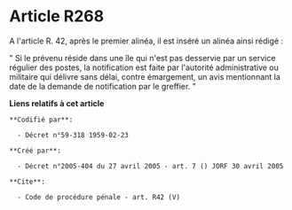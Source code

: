 # Article R268

A l'article R. 42, après le premier alinéa, il est inséré un alinéa ainsi rédigé : 

" Si le prévenu réside dans une île qui n'est pas desservie par un service régulier des postes, la notification est faite par
l'autorité administrative ou militaire qui délivre sans délai, contre émargement, un avis mentionnant la date de la demande
de notification par le greffier. "

**Liens relatifs à cet article**

	**Codifié par**:

	  - Décret n°59-318 1959-02-23

	**Créé par**:

	  - Décret n°2005-404 du 27 avril 2005 - art. 7 () JORF 30 avril 2005

	**Cite**:

	  - Code de procédure pénale - art. R42 (V)

